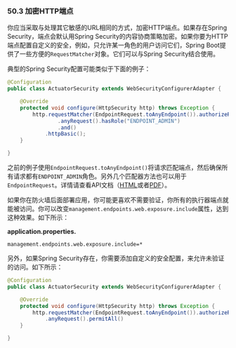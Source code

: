 ### 50.3 加密HTTP端点

你应当采取与处理其它敏感的URL相同的方式，加密HTTP端点。如果存在Spring Security，端点会默认用Spring Security的内容协商策略加密。如果你要为HTTP端点配置自定义的安全，例如，只允许某一角色的用户访问它们，Spring Boot提供了一些方便的`RequestMatcher`对象。它们可以与Spring Security结合使用。

典型的Spring Security配置可能类似于下面的例子：
```java
@Configuration
public class ActuatorSecurity extends WebSecurityConfigurerAdapter {

	@Override
	protected void configure(HttpSecurity http) throws Exception {
		http.requestMatcher(EndpointRequest.toAnyEndpoint()).authorizeRequests()
				.anyRequest().hasRole("ENDPOINT_ADMIN")
				.and()
			.httpBasic();
	}

}
```
之前的例子使用`EndpointRequest.toAnyEndpoint()`将请求匹配端点，然后确保所有请求都有`ENDPOINT_ADMIN`角色。另外几个匹配器方法也可以用于`EndpointRequest`。详情请查看API文档（[HTML](https://docs.spring.io/spring-boot/docs/2.0.0.RELEASE/actuator-api//html)或者[PDF](https://docs.spring.io/spring-boot/docs/2.0.0.RELEASE/actuator-api//pdf/spring-boot-actuator-web-api.pdf)）。

如果你在防火墙后面部署应用，你可能更喜欢不需要验证，你所有的执行器端点就能被访问。你可以改变`management.endpoints.web.exposure.include`属性，达到这种效果。如下所示：

**application.properties.**
```properties
management.endpoints.web.exposure.include=*
```
另外，如果Spring Security存在，你需要添加自定义的安全配置，来允许未验证的访问。如下所示：
```java
@Configuration
public class ActuatorSecurity extends WebSecurityConfigurerAdapter {

	@Override
	protected void configure(HttpSecurity http) throws Exception {
		http.requestMatcher(EndpointRequest.toAnyEndpoint()).authorizeRequests()
			.anyRequest().permitAll()
	}

}
```
